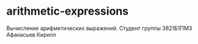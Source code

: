 # arithmetic-expressions
Вычисление арифметических выражений. Студент группы 3821Б1ПМ3 Афанасьев Кирилл
